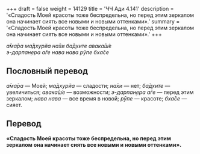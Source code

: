 +++
draft = false
weight = 14129
title = 'ЧЧ Ади 4.141'
description = '«Сладость Моей красоты тоже беспредельна, но перед этим зеркалом она начинает сиять все новыми и новыми оттенками».'
summary = '«Сладость Моей красоты тоже беспредельна, но перед этим зеркалом она начинает сиять все новыми и новыми оттенками».'
+++

_а̄ма̄ра ма̄дхурйа на̄хи ба̄д̣хите авака̄ш́е  
э-дарпан̣ера а̄ге нава нава рӯпе бха̄се_

## Пословный перевод

_а̄ма̄ра_ — Моей; _ма̄дхурйа_ — сладости; _на̄хи_ — нет; _ба̄д̣хите_ — увеличиться; _авака̄ш́е_ — возможности; _э_\-_дарпан̣ера_ _а̄ге_ — перед этим зеркалом; _нава_ _нава_ — все время в новой; _рӯпе_ — красоте; _бха̄се_ — сияет.

## Перевод

**«Сладость Моей красоты тоже беспредельна, но перед этим зеркалом она начинает сиять все новыми и новыми оттенками».**
